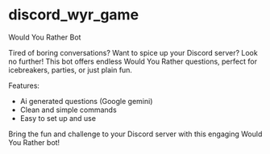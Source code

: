 # discord_wyr_game

Would You Rather Bot

Tired of boring conversations? Want to spice up your Discord server? Look no further! This bot offers endless Would You Rather questions, perfect for icebreakers, parties, or just plain fun.

Features:

- Ai generated questions (Google gemini)
- Clean and simple commands
- Easy to set up and use

Bring the fun and challenge to your Discord server with this engaging Would You Rather bot!
